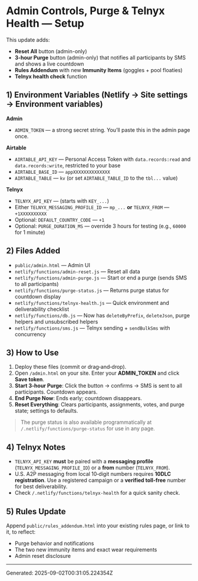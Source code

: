
# Admin Controls, Purge & Telnyx Health — Setup

This update adds:
- **Reset All** button (admin-only)
- **3‑hour Purge** button (admin-only) that notifies all participants by SMS and shows a live countdown
- **Rules Addendum** with new **Immunity Items** (goggles + pool floaties)
- **Telnyx health check** function

## 1) Environment Variables (Netlify → Site settings → Environment variables)

**Admin**
- `ADMIN_TOKEN` — a strong secret string. You’ll paste this in the admin page once.

**Airtable**
- `AIRTABLE_API_KEY` — Personal Access Token with `data.records:read` and `data.records:write`, restricted to your base
- `AIRTABLE_BASE_ID` — `appXXXXXXXXXXXXXX`
- `AIRTABLE_TABLE` — `kv` (or set `AIRTABLE_TABLE_ID` to the `tbl...` value)

**Telnyx**
- `TELNYX_API_KEY` — (starts with `KEY_...`)
- Either `TELNYX_MESSAGING_PROFILE_ID` — `mp_...` **or** `TELNYX_FROM` — `+1XXXXXXXXXX`
- Optional: `DEFAULT_COUNTRY_CODE` — `+1`
- Optional: `PURGE_DURATION_MS` — override 3 hours for testing (e.g., `60000` for 1 minute)

## 2) Files Added
- `public/admin.html` — Admin UI
- `netlify/functions/admin-reset.js` — Reset all data
- `netlify/functions/admin-purge.js` — Start or end a purge (sends SMS to all participants)
- `netlify/functions/purge-status.js` — Returns purge status for countdown display
- `netlify/functions/telnyx-health.js` — Quick environment and deliverability checklist
- `netlify/functions/db.js` — Now has `deleteByPrefix`, `deleteJson`, purge helpers and unsubscribed helpers
- `netlify/functions/sms.js` — Telnyx sending + `sendBulkSms` with concurrency

## 3) How to Use

1. Deploy these files (commit or drag‑and‑drop).  
2. Open `/admin.html` on your site. Enter your **ADMIN_TOKEN** and click **Save token**.
3. **Start 3‑hour Purge**: Click the button → confirms → SMS is sent to all participants. Countdown appears.
4. **End Purge Now**: Ends early; countdown disappears.
5. **Reset Everything**: Clears participants, assignments, votes, and purge state; settings to defaults.

> The purge status is also available programmatically at `/.netlify/functions/purge-status` for use in any page.

## 4) Telnyx Notes

- `TELNYX_API_KEY` **must** be paired with a **messaging profile** (`TELNYX_MESSAGING_PROFILE_ID`) or a **from** number (`TELNYX_FROM`).  
- U.S. A2P messaging from local 10‑digit numbers requires **10DLC registration**. Use a registered campaign or a **verified toll‑free** number for best deliverability.
- Check `/.netlify/functions/telnyx-health` for a quick sanity check.

## 5) Rules Update

Append `public/rules_addendum.html` into your existing rules page, or link to it, to reflect:
- Purge behavior and notifications
- The two new immunity items and exact wear requirements
- Admin reset disclosure

---
Generated: 2025-09-02T00:31:05.224354Z
